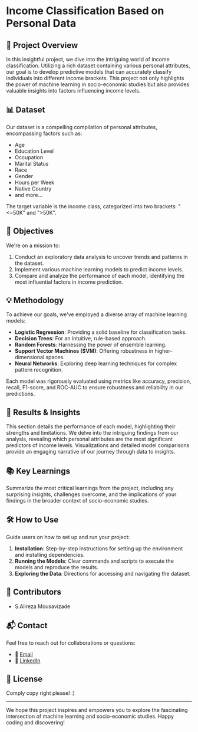 # Income Classification Based on Personal Data

## 🌟 Project Overview
In this insightful project, we dive into the intriguing world of income classification. Utilizing a rich dataset containing various personal attributes, our goal is to develop predictive models that can accurately classify individuals into different income brackets. This project not only highlights the power of machine learning in socio-economic studies but also provides valuable insights into factors influencing income levels.

## 📊 Dataset
Our dataset is a compelling compilation of personal attributes, encompassing factors such as:
- Age
- Education Level
- Occupation
- Marital Status
- Race
- Gender
- Hours per Week
- Native Country
- and more...

The target variable is the income class, categorized into two brackets: "<=50K" and ">50K".

## 🎯 Objectives
We're on a mission to:
1. Conduct an exploratory data analysis to uncover trends and patterns in the dataset.
2. Implement various machine learning models to predict income levels.
3. Compare and analyze the performance of each model, identifying the most influential factors in income prediction.

## 💡 Methodology
To achieve our goals, we've employed a diverse array of machine learning models:
- **Logistic Regression**: Providing a solid baseline for classification tasks.
- **Decision Trees**: For an intuitive, rule-based approach.
- **Random Forests**: Harnessing the power of ensemble learning.
- **Support Vector Machines (SVM)**: Offering robustness in higher-dimensional spaces.
- **Neural Networks**: Exploring deep learning techniques for complex pattern recognition.

Each model was rigorously evaluated using metrics like accuracy, precision, recall, F1-score, and ROC-AUC to ensure robustness and reliability in our predictions.

## 🚀 Results & Insights
This section details the performance of each model, highlighting their strengths and limitations. We delve into the intriguing findings from our analysis, revealing which personal attributes are the most significant predictors of income levels. Visualizations and detailed model comparisons provide an engaging narrative of our journey through data to insights.

## 📚 Key Learnings
Summarize the most critical learnings from the project, including any surprising insights, challenges overcome, and the implications of your findings in the broader context of socio-economic studies.

## 🛠️ How to Use
Guide users on how to set up and run your project:
1. **Installation**: Step-by-step instructions for setting up the environment and installing dependencies.
2. **Running the Models**: Clear commands and scripts to execute the models and reproduce the results.
3. **Exploring the Data**: Directions for accessing and navigating the dataset.

## 👥 Contributors
- S.Alireza Mousavizade

## 📬 Contact
Feel free to reach out for collaborations or questions:
- 📧 [Email](mousavizade@risklab.ai)
- 💼 [LinkedIn](https://www.linkedin.com/in/s-a-mousavizade)

## 📝 License
Comply copy right please! :)

---

We hope this project inspires and empowers you to explore the fascinating intersection of machine learning and socio-economic studies. Happy coding and discovering!

